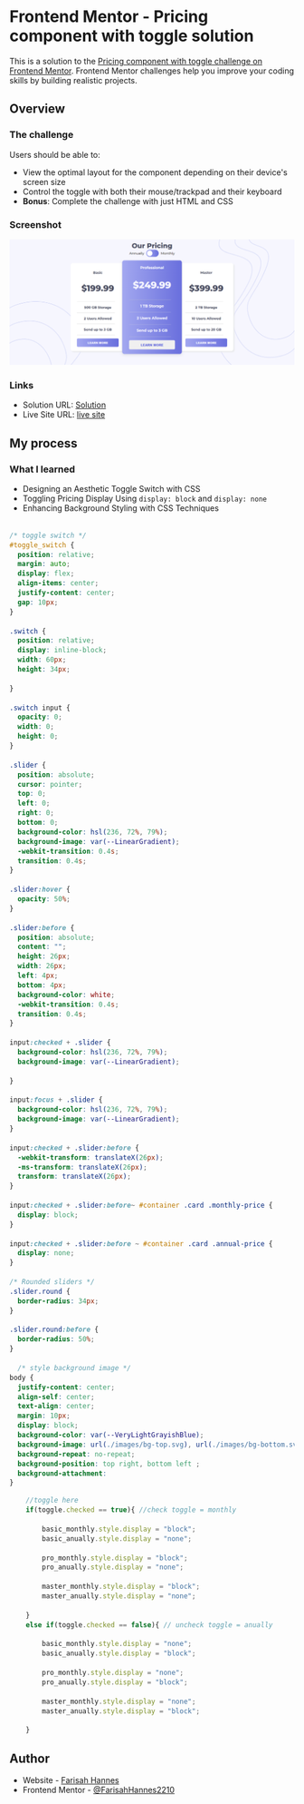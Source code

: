 # Frontend Mentor - Pricing component with toggle solution

This is a solution to the [Pricing component with toggle challenge on Frontend Mentor](https://www.frontendmentor.io/challenges/pricing-component-with-toggle-8vPwRMIC). Frontend Mentor challenges help you improve your coding skills by building realistic projects. 

## Overview

### The challenge

Users should be able to:

- View the optimal layout for the component depending on their device's screen size
- Control the toggle with both their mouse/trackpad and their keyboard
- **Bonus**: Complete the challenge with just HTML and CSS

### Screenshot

![](./screenshot.png)


### Links

- Solution URL: [Solution](https://github.com/FarisahHannes2210/pricing-component-with-toggle-master-frontend-mentor)
- Live Site URL: [live site](https://FarisahHannes2210.github.io/pricing-component-with-toggle-master-frontend-mentor)

## My process


### What I learned

- Designing an Aesthetic Toggle Switch with CSS 
- Toggling Pricing Display Using `display: block` and `display: none`
- Enhancing Background Styling with CSS Techniques


```css

/* toggle switch */
#toggle_switch {
  position: relative;
  margin: auto;
  display: flex;
  align-items: center;
  justify-content: center;
  gap: 10px;
}

.switch {
  position: relative;
  display: inline-block;
  width: 60px;
  height: 34px;
  
}

.switch input {
  opacity: 0;
  width: 0;
  height: 0;
}

.slider {
  position: absolute;
  cursor: pointer;
  top: 0;
  left: 0;
  right: 0;
  bottom: 0;
  background-color: hsl(236, 72%, 79%);
  background-image: var(--LinearGradient);
  -webkit-transition: 0.4s;
  transition: 0.4s;
}

.slider:hover {
  opacity: 50%;
}

.slider:before {
  position: absolute;
  content: "";
  height: 26px;
  width: 26px;
  left: 4px;
  bottom: 4px;
  background-color: white;
  -webkit-transition: 0.4s;
  transition: 0.4s;
}

input:checked + .slider {
  background-color: hsl(236, 72%, 79%);
  background-image: var(--LinearGradient);
   
}

input:focus + .slider {
  background-color: hsl(236, 72%, 79%);
  background-image: var(--LinearGradient);
}

input:checked + .slider:before {
  -webkit-transform: translateX(26px);
  -ms-transform: translateX(26px);
  transform: translateX(26px);
}

input:checked + .slider:before~ #container .card .monthly-price {
  display: block;
}

input:checked + .slider:before ~ #container .card .annual-price {
  display: none;
}

/* Rounded sliders */
.slider.round {
  border-radius: 34px;
}

.slider.round:before {
  border-radius: 50%;
}

  /* style background image */
body {
  justify-content: center;
  align-self: center;
  text-align: center;
  margin: 10px;
  display: block;
  background-color: var(--VeryLightGrayishBlue);
  background-image: url(./images/bg-top.svg), url(./images/bg-bottom.svg);
  background-repeat: no-repeat;
  background-position: top right, bottom left ;
  background-attachment:
}

```

```js
    //toggle here
    if(toggle.checked == true){ //check toggle = monthly
       
        basic_monthly.style.display = "block";
        basic_anually.style.display = "none";

        pro_monthly.style.display = "block";
        pro_anually.style.display = "none";

        master_monthly.style.display = "block";
        master_anually.style.display = "none";

    }
    else if(toggle.checked == false){ // uncheck toggle = anually

        basic_monthly.style.display = "none";
        basic_anually.style.display = "block";

        pro_monthly.style.display = "none";
        pro_anually.style.display = "block";

        master_monthly.style.display = "none";
        master_anually.style.display = "block";
     
    }
```

## Author

- Website - [Farisah Hannes](https://sites.google.com/view/farisahhannes/)
- Frontend Mentor - [@FarisahHannes2210](https://www.frontendmentor.io/profile/FarisahHannes2210)

